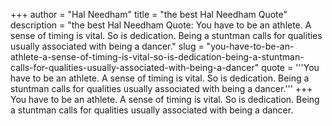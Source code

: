 +++
author = "Hal Needham"
title = "the best Hal Needham Quote"
description = "the best Hal Needham Quote: You have to be an athlete. A sense of timing is vital. So is dedication. Being a stuntman calls for qualities usually associated with being a dancer."
slug = "you-have-to-be-an-athlete-a-sense-of-timing-is-vital-so-is-dedication-being-a-stuntman-calls-for-qualities-usually-associated-with-being-a-dancer"
quote = '''You have to be an athlete. A sense of timing is vital. So is dedication. Being a stuntman calls for qualities usually associated with being a dancer.'''
+++
You have to be an athlete. A sense of timing is vital. So is dedication. Being a stuntman calls for qualities usually associated with being a dancer.
